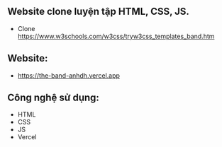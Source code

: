 ## Website clone luyện tập HTML, CSS, JS. 
- Clone https://www.w3schools.com/w3css/tryw3css_templates_band.htm
## Website: 
- https://the-band-anhdh.vercel.app
## Công nghệ sử dụng:
- HTML
- CSS
- JS
- Vercel
